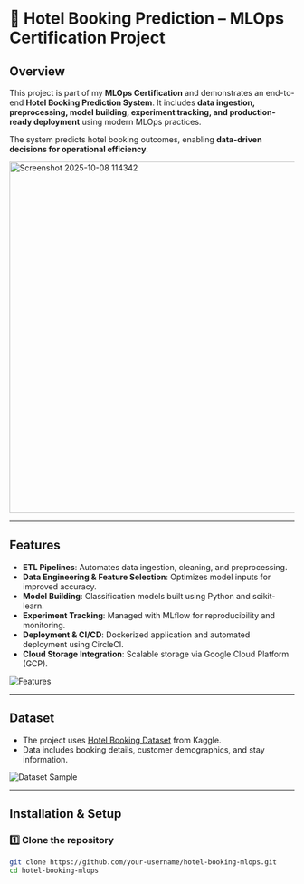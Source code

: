 # 🏨 Hotel Booking Prediction – MLOps Certification Project

## Overview
This project is part of my **MLOps Certification** and demonstrates an end-to-end **Hotel Booking Prediction System**. It includes **data ingestion, preprocessing, model building, experiment tracking, and production-ready deployment** using modern MLOps practices.

The system predicts hotel booking outcomes, enabling **data-driven decisions for operational efficiency**.

<img width="1361" height="620" alt="Screenshot 2025-10-08 114342" src="https://github.com/user-attachments/assets/9a190838-95aa-4ccc-b3dc-025c6c48651f" />


---

## Features
- **ETL Pipelines**: Automates data ingestion, cleaning, and preprocessing.
- **Data Engineering & Feature Selection**: Optimizes model inputs for improved accuracy.
- **Model Building**: Classification models built using Python and scikit-learn.
- **Experiment Tracking**: Managed with MLflow for reproducibility and monitoring.
- **Deployment & CI/CD**: Dockerized application and automated deployment using CircleCI.
- **Cloud Storage Integration**: Scalable storage via Google Cloud Platform (GCP).

![Features](images/features.png)

---

## Dataset
- The project uses [Hotel Booking Dataset](https://www.kaggle.com/datasets/jessemostipak/hotel-booking-demand) from Kaggle.
- Data includes booking details, customer demographics, and stay information.

![Dataset Sample](images/dataset_sample.png)

---

## Installation & Setup

### 1️⃣ Clone the repository
```bash
git clone https://github.com/your-username/hotel-booking-mlops.git
cd hotel-booking-mlops
